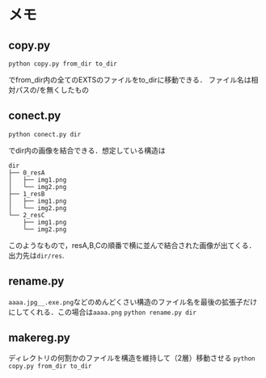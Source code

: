 # メモ

## copy.py
```python copy.py from_dir to_dir ```

でfrom_dir内の全てのEXTSのファイルをto_dirに移動できる．
ファイル名は相対パスの/を無くしたもの

## conect.py
```python conect.py dir```

でdir内の画像を結合できる．想定している構造は
```
dir
├── 0_resA
│   ├── img1.png
│   └── img2.png
├── 1_resB
│   ├── img1.png
│   └── img2.png
└── 2_resC
    ├── img1.png
    └── img2.png
```

このようなもので，resA,B,Cの順番で横に並んで結合された画像が出てくる．
出力先は```dir/res```.

## rename.py
```aaaa.jpg__.exe.png```などのめんどくさい構造のファイル名を最後の拡張子だけにしてくれる．この場合は```aaaa.png```
```python rename.py dir ```

## makereg.py
ディレクトリの何割かのファイルを構造を維持して（2層）移動させる
```python copy.py from_dir to_dir ```